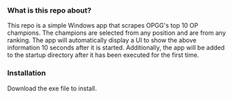 ### What is this repo about?

This repo is a simple Windows app that scrapes OPGG's top 10 OP champions. The champions are selected from any position and are from any ranking. The app will automatically display a UI to show the above information 10 seconds after it is started. Additionally, the app will be added to the startup directory after it has been executed for the first time.

### Installation

Download the exe file to install.
